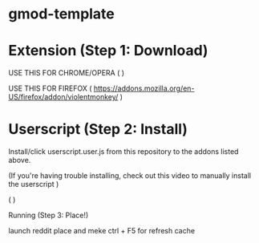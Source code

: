 # gmod-template

# Extension (Step 1: Download)
USE THIS FOR CHROME/OPERA (  )

USE THIS FOR FIREFOX ( https://addons.mozilla.org/en-US/firefox/addon/violentmonkey/ )

# Userscript (Step 2: Install)
Install/click userscript.user.js from this repository to the addons listed above.

(If you're having trouble installing, check out this video to manually install the userscript )

(  )


Running (Step 3: Place!)

launch reddit place and meke ctrl + F5 for refresh cache
